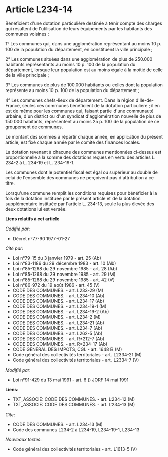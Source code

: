 # Article L234-14

Bénéficient d'une dotation particulière destinée à tenir compte des charges qui résultent de l'utilisation de leurs
équipements par les habitants des communes voisines :

1° Les communes qui, dans une agglomération représentant au moins 10 p. 100 de la population du département, en constituent
la ville principale ;

2° Les communes situées dans une agglomération de plus de 250.000 habitants représentants au moins 10 p. 100 de la population
du département, lorsque leur population est au moins égale à la moitié de celle de la ville principale ;

3° Les communes de plus de 100.000 habitants ou celles dont la population représente au moins 10 p. 100 de la population du
département ;

4° Les communes chefs-lieux de département. Dans la région d'Ile-de-France, seules ces communes bénéficient de la dotation
particulière ; il en est de même pour les communes qui, faisant partie d'une communauté urbaine, d'un district ou d'un
syndicat d'agglomération nouvelle de plus de 150 000 habitants, représentent au moins 25 p. 100 de la population de ce
groupement de communes.

Le montant des sommes à répartir chaque année, en application du présent article, est fixé chaque année par le comité des
finances locales.

La dotation revenant à chacune des communes mentionnées ci-dessus est proportionnelle à la somme des dotations reçues en
vertu des articles L. 234-2 à L. 234-19 et L. 234-19-1.

Les communes dont le potentiel fiscal est égal ou supérieur au double de celui de l'ensemble des communes ne perçoivent pas
d'attribution à ce titre.

Lorsqu'une commune remplit les conditions requises pour bénéficier à la fois de la dotation instituée par le présent article
et de la dotation supplémentaire instituée par l'article L. 234-13, seule la plus élevée des deux dotations lui est versée.

**Liens relatifs à cet article**

_Codifié par_:

  - Décret n°77-90 1977-01-27

_Cité par_:

  - Loi n°79-15 du 3 janvier 1979 - art. 25 (Ab)
  - Loi n°83-1186 du 29 décembre 1983 - art. 10 (Ab)
  - Loi n°85-1268 du 29 novembre 1985 - art. 28 (Ab)
  - Loi n°85-1268 du 29 novembre 1985 - art. 29 (M)
  - Loi n°85-1268 du 29 novembre 1985 - art. 42 (V)
  - Loi n°86-972 du 19 août 1986 - art. 45 (V)
  - CODE DES COMMUNES. - art. L233-29 (M)
  - CODE DES COMMUNES. - art. L234-10 (Ab)
  - CODE DES COMMUNES. - art. L234-17 (Ab)
  - CODE DES COMMUNES. - art. L234-19-1 (M)
  - CODE DES COMMUNES. - art. L234-19-2 (Ab)
  - CODE DES COMMUNES. - art. L234-2 (M)
  - CODE DES COMMUNES. - art. L234-21 (Ab)
  - CODE DES COMMUNES. - art. L234-7 (Ab)
  - CODE DES COMMUNES. - art. L262-5 (Ab)
  - CODE DES COMMUNES. - art. R*212-7 (Ab)
  - CODE DES COMMUNES. - art. R*234-17 (Ab)
  - CODE GENERAL DES IMPOTS, CGI. - art. 1648 B (M)
  - Code général des collectivités territoriales - art. L2334-21 (M)
  - Code général des collectivités territoriales - art. L2334-7 (V)

_Modifié par_:

  - Loi n°91-429 du 13 mai 1991 - art. 6 () JORF 14 mai 1991

**Liens**:

  - TXT_ASSOCIE: CODE DES COMMUNES. - art. L234-12 (M)
  - TXT_ASSOCIE: CODE DES COMMUNES. - art. L234-13 (M)

_Cite_:

  - CODE DES COMMUNES. - art. L234-13 (M)
  - Code des communes L234-2 à L234-19, L234-19-1, L234-13

_Nouveaux textes_:

  - Code général des collectivités territoriales - art. L1613-5 (V)
